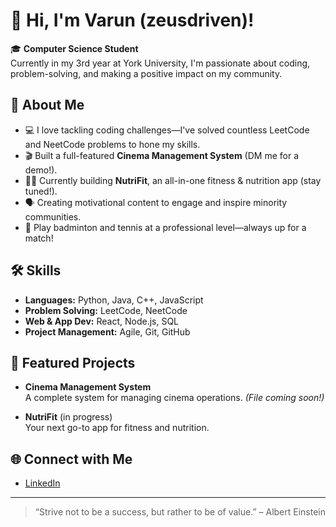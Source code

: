# 👋 Hi, I'm Varun (zeusdriven)!

🎓 **Computer Science Student**  
Currently in my 3rd year at York University, I'm passionate about coding, problem-solving, and making a positive impact on my community.

## 🚀 About Me

- 💻 I love tackling coding challenges—I've solved countless LeetCode and NeetCode problems to hone my skills.
- 🎬 Built a full-featured **Cinema Management System** (DM me for a demo!).
- 🏋️‍♂️ Currently building **NutriFit**, an all-in-one fitness & nutrition app (stay tuned!).
- 🗣️ Creating motivational content to engage and inspire minority communities.
- 🎾 Play badminton and tennis at a professional level—always up for a match!

## 🛠️ Skills

- **Languages:** Python, Java, C++, JavaScript
- **Problem Solving:** LeetCode, NeetCode
- **Web & App Dev:** React, Node.js, SQL
- **Project Management:** Agile, Git, GitHub

## 🌟 Featured Projects

- **Cinema Management System**  
  A complete system for managing cinema operations. *(File coming soon!)*

- **NutriFit** (in progress)  
  Your next go-to app for fitness and nutrition.

## 🌐 Connect with Me

- [LinkedIn](https://www.linkedin.com/in/student-cc-yorku-varun-patel)

---

> “Strive not to be a success, but rather to be of value.” – Albert Einstein
